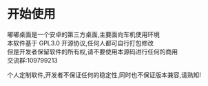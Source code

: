 # 开始使用

嘟嘟桌面是一个安卓的第三方桌面,主要面向车机使用环境<br/>
本软件基于 GPL3.0 开源协议,任何人都可自行打包修改<br/>
但是开发者保留软件的所有权,请不要使用本源码进行任何的商用<br/>
交流群:109799213<br/>

个人定制软件,开发者不保证任何的稳定性,同时也不保证版本兼容,请熟知!
